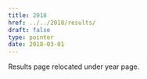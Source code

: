 ```yaml
---
title: 2018
href: ../../2018/results/
draft: false
type: pointer
date: 2018-03-01
---
```


Results page relocated under year page.
